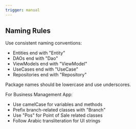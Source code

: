 ```yaml
---
trigger: manual
---
```


## Naming Rules
Use consistent naming conventions:
- Entities end with "Entity"
- DAOs end with "Dao"
- ViewModels end with "ViewModel"
- UseCases end with "UseCase"
- Repositories end with "Repository"

Package names should be lowercase and use underscores.

For Business Management App:
- Use camelCase for variables and methods
- Prefix branch-related classes with "Branch"
- Use "Pos" for Point of Sale related classes
- Follow Arabic transliteration for UI strings

